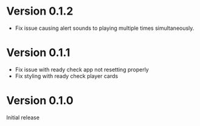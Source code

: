 # Version 0.1.2
- Fix issue causing alert sounds to playing multiple times simultaneously.

# Version 0.1.1
- Fix issue with ready check app not resetting properly
- Fix styling with ready check player cards

# Version 0.1.0
Initial release
